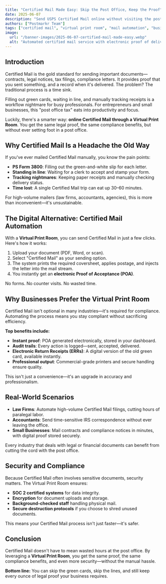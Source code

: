 ```yaml
---
title: "Certified Mail Made Easy: Skip the Post Office, Keep the Proof"
date: 2025-06-07
description: "Send USPS Certified Mail online without visiting the post office. Upload documents, get instant electronic proof of acceptance, and track delivery—all from your computer."
authors: ["Postmarkr Team"]
tags: ["certified mail", "virtual print room", "mail automation", "business compliance"]
image:
  url: "/banner-images/2025-06-07-certified-mail-made-easy.webp"
  alt: "Automated certified mail service with electronic proof of delivery and online tracking"
---
```


## Introduction

Certified Mail is the gold standard for sending important documents—contracts, legal notices, tax filings, compliance letters. It provides proof that you sent something, and a record when it's delivered. The problem? The traditional process is a time sink.  

Filling out green cards, waiting in line, and manually tracking receipts is a workflow nightmare for busy professionals. For entrepreneurs and small businesses, this "post office tax" eats into productivity and focus.  

Luckily, there's a smarter way: **online Certified Mail through a Virtual Print Room**. You get the same legal proof, the same compliance benefits, but without ever setting foot in a post office.  

## Why Certified Mail Is a Headache the Old Way

If you've ever mailed Certified Mail manually, you know the pain points:  

- **PS Form 3800**: Filling out the green-and-white slip for each letter.  
- **Standing in line**: Waiting for a clerk to accept and stamp your form.  
- **Tracking nightmares**: Keeping paper receipts and manually checking delivery status.  
- **Time lost**: A single Certified Mail trip can eat up 30–60 minutes.  

For high-volume mailers (law firms, accountants, agencies), this is more than inconvenient—it's unsustainable.  

## The Digital Alternative: Certified Mail Automation

With a **Virtual Print Room**, you can send Certified Mail in just a few clicks. Here's how it works:  

1. Upload your document (PDF, Word, or scan).  
2. Select "Certified Mail" as your sending option.  
3. The system prints the required coversheet, applies postage, and injects the letter into the mail stream.  
4. You instantly get an **electronic Proof of Acceptance (POA)**.  

No forms. No counter visits. No wasted time.  

## Why Businesses Prefer the Virtual Print Room

Certified Mail isn't optional in many industries—it's required for compliance. Automating the process means you stay compliant without sacrificing efficiency.  

**Top benefits include:**  

- **Instant proof**: POA generated electronically, stored in your dashboard.  
- **Audit trails**: Every action is logged—sent, accepted, delivered.  
- **Electronic Return Receipts (ERRs)**: A digital version of the old green card, available instantly.  
- **Professional output**: Commercial-grade printers and secure handling ensure quality.  

This isn't just a convenience—it's an upgrade in accuracy and professionalism.  

## Real-World Scenarios

- **Law Firms**: Automate high-volume Certified Mail filings, cutting hours of paralegal labor.  
- **Accountants**: Send time-sensitive IRS correspondence without ever leaving the office.  
- **Small Businesses**: Mail contracts and compliance notices in minutes, with digital proof stored securely.  

Every industry that deals with legal or financial documents can benefit from cutting the cord with the post office.  

## Security and Compliance

Because Certified Mail often involves sensitive documents, security matters. The Virtual Print Room ensures:  

- **SOC 2 certified systems** for data integrity.  
- **Encryption** for document uploads and storage.  
- **Background-checked staff** handling physical mail.  
- **Secure destruction protocols** if you choose to shred unused documents.  

This means your Certified Mail process isn't just faster—it's safer.  

## Conclusion

Certified Mail doesn't have to mean wasted hours at the post office. By leveraging a **Virtual Print Room**, you get the same proof, the same compliance benefits, and even more security—without the manual hassle.  

**Bottom line:** You can skip the green cards, skip the lines, and still keep every ounce of legal proof your business requires.  
